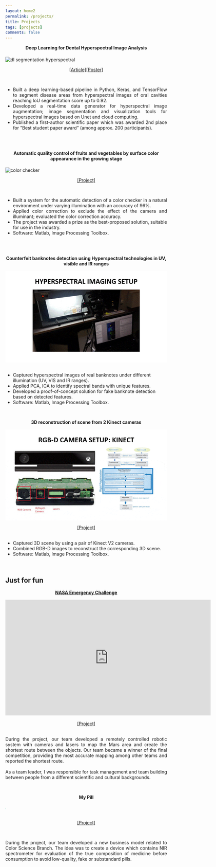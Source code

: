 ```yaml
---
layout: home2
permalink: /projects/
title: Projects
tags: [projects]
comments: false
---
```


<p style="text-align: center;">
<b>Deep Learning for Dental Hyperspectral Image Analysis</b>
</p>

<img src="/images/dl_hyper.gif" alt="dl segmentation hyperspectral" align ="middle">

<p style="text-align: center;">
 <a href="https://doi.org/10.2352/issn.2169-2629.2019.27.53">[Article]</a><a href="/images/Boiko_poster_CIC.pdf">[Poster]</a>
</p>
<br />

<p><ul style='text-align: justify'>
  <li> Built a deep learning-based pipeline in Python, Keras, and TensorFlow to segment disease areas from
hyperspectral images of oral cavities reaching IoU segmentation score up to 0.92.</li>
  <li> Developed a real-time data generator for hyperspectral image augmentation; image segmentation and
visualization tools for hyperspectral images based on Unet and cloud computing.</li>
  <li> Published a first-author scientific paper which was awarded 2nd place for ”Best student paper award” (among approx. 200 participants).</li>
</ul></p><br />
<br />

<p style="text-align: center;">
<b>Automatic quality control of fruits and vegetables by surface color appearance in the growing stage</b>
</p>

<img src="/images/CC_optimized.gif" alt="color checker" align ="middle">
<p style="text-align: center;">
<a href="">[Project]</a>
</p><br/>
<p><ul style='text-align: justify'>
  <li> Built a system for the automatic detection of a color checker in a natural environment under varying illumination with an accuracy of 96%.</li>
  <li> Applied color correction to exclude the effect of the camera and illuminant; evaluated the color correction accuracy.</li>
  <li> The project was awarded a prize as the best-proposed solution, suitable for use in the industry.</li>
  <li> Software: Matlab, Image Processing Toolbox.</li>
</ul></p><br />
<br />

<p style="text-align: center;">
<b>Counterfeit banknotes detection using Hyperspectral technologies in UV, visible and IR ranges</b>
</p>
<img src="/images/joint_proj_optimized.gif" alt="counterfeit detection" align ="middle">
<br /><br />
<p style='text-align: justify'>
<ul>
  <li>Captured hyperspectral images of real banknotes under different illumination (UV, VIS and IR ranges).</li>
  <li>Applied PCA, ICA to identify spectral bands with unique features.</li>
  <li>Developed a proof-of-concept solution for fake banknote detection based on detected features.</li>
  <li>Software: Matlab, Image Processing Toolbox.</li>
</ul></p><br />



<p style="text-align: center;">
<b>3D reconstruction of scene from 2 Kinect cameras</b>
</p>
<img src="/images/cv_optimized.gif" alt="counterfeit detection" align ="middle">

<p style="text-align: center;"><a href="https://github.com/alexanch/3d-reconstruction-stereo-kinect">[Project]</a><br /><br />
</p>
<p style='text-align: justify'>
<ul>
  <li>Captured 3D scene by using a pair of Kinect V2 cameras.</li>
  <li>Combined RGB-D images to reconstruct the corresponding 3D scene.</li>
  <li>Software: Matlab, Image Processing Toolbox.</li>
</ul></p><br />

## Just for fun

<p style="text-align: center;">
<b><a href="http://www.epicchallengejoensuu.com/en/">NASA Emergency Challenge</a></b>
</p>
<iframe src="https://player.vimeo.com/video/296537337" width="640" height="360" frameborder="0" allow="autoplay; fullscreen" allowfullscreen></iframe><br />

<p style="text-align: center;"><a href="/images/MachineX_presentationFinal.pdf">[Project]</a><br /><br />

<p style='text-align: justify'>
During the project, our team developed a remotely controlled robotic system with cameras and lasers to map the Mars area and create the shortest route between the objects. Our team became a winner of the final competition, providing the most accurate mapping among other teams and reported the shortest route.<br /><br />
As a team leader, I was responsible for task management and team building between people from a different scientific and cultural backgrounds.
</p><br />

<p style="text-align: center;">
<b>My Pill</b>
</p>
<img src="/images/myPills-01.jpg" alt="my pill" height="1"><br /><br />
<p style="text-align: center;"><a href="/images/MyPillS.pdf">[Project]</a></p><br />

<p style='text-align: justify'>
During the project, our team developed a new business model related to Color Science Branch. The idea was to create a device which contains NIR spectrometer for evaluation of the true composition of medicine before consumption to avoid low-quality, fake or substandard pills.
</p><br /><br />
